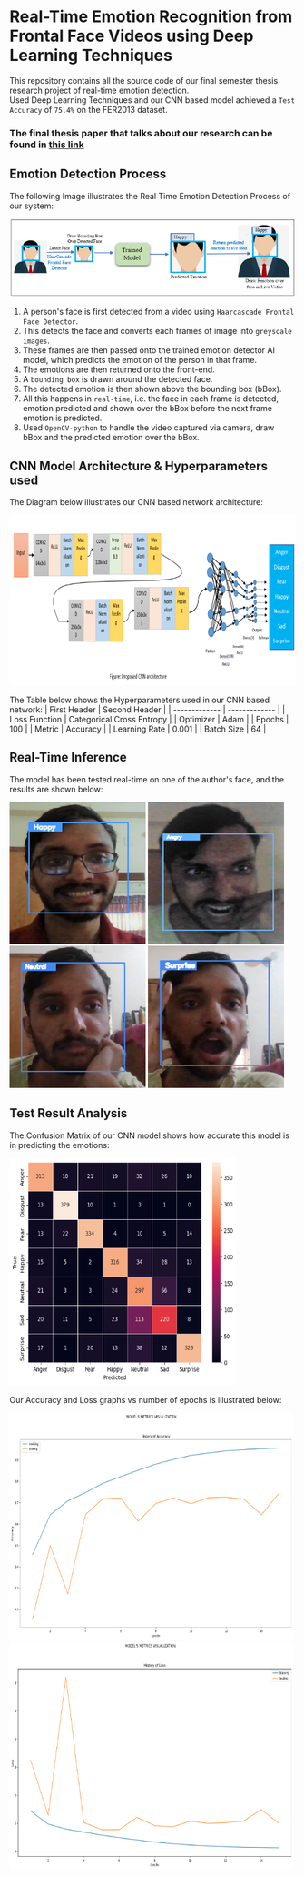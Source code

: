 # Real-Time Emotion Recognition from Frontal Face Videos using Deep Learning Techniques

This repository contains all the source code of our final semester thesis research project of real-time emotion detection. </br>
Used Deep Learning Techniques and our CNN based model achieved a `Test Accuracy` of `75.4%` on the FER2013 dataset.

### The final thesis paper that talks about our research can be found in [this link](https://drive.google.com/file/d/1-IyRQajMiPwk1ABdz2CgN1807POL7c0P/view?usp=sharing)

## Emotion Detection Process
<p align = "left">
  The following Image illustrates the Real Time Emotion Detection Process of our system: 
</p>
<p align="center">
  <img  src="https://github.com/Erfan-Mostafiz/CSE499B_EmotionAnalysis/blob/main/RealTime%20Design.png?raw=true">
</p>

1) A person's face is first detected from a video using `Haarcascade Frontal Face Detector`. 
2) This detects the face and converts each frames of image into `greyscale images`. 
3) These frames are then passed onto the trained emotion detector AI model, which predicts the emotion of the person in that frame.
4) The emotions are then returned onto the front-end.
5) A `bounding box` is drawn around the detected face.
6) The detected emotion is then shown above the bounding box (bBox).
7) All this happens in `real-time`, i.e. the face in each frame is detected, emotion predicted and shown over the bBox before the next frame emotion is predicted.
8) Used `OpenCV-python` to handle the video captured via camera, draw bBox and the predicted emotion over the bBox.

## CNN Model Architecture & Hyperparameters used
The Diagram below illustrates our CNN based network architecture:
<p align="center">
  <img src="https://github.com/Erfan-Mostafiz/CSE499B_EmotionAnalysis/blob/main/Realtime%20Detection%20CNN%20based%20Network/CNN%20Architecture.png" width="1000" height ="300" />
  
The Table below shows the Hyperparameters used in our CNN based network:
| First Header  | Second Header |
| ------------- | ------------- |
| Loss Function  | Categorical Cross Entropy  |
| Optimizer | Adam  |
| Epochs  | 100  |
| Metric  | Accuracy  |
| Learning Rate  | 0.001  |
| Batch Size  | 64  |

## Real-Time Inference 
<p align = "left">
  The model has been tested real-time on one of the author's face, and the results are shown below: 
</p>
<p float="center">
  <img src="https://github.com/Erfan-Mostafiz/CSE499B_EmotionAnalysis/blob/main/Inference_Real%20Time/One%20Author's%20Real%20Time%20Emotion/Happy.png?raw=true" width="240" height ="250" />
  <img src="https://github.com/Erfan-Mostafiz/CSE499B_EmotionAnalysis/blob/main/Inference_Real%20Time/One%20Author's%20Real%20Time%20Emotion/Angry.png?raw=true" width="240" height ="250" /> 
  <img src="https://github.com/Erfan-Mostafiz/CSE499B_EmotionAnalysis/blob/main/Inference_Real%20Time/One%20Author's%20Real%20Time%20Emotion/Neutral.png?raw=true" width="240" height ="250" />
  <img src="https://github.com/Erfan-Mostafiz/CSE499B_EmotionAnalysis/blob/main/Inference_Real%20Time/One%20Author's%20Real%20Time%20Emotion/Surprise.png?raw=true" width="240" height ="250" />
</p>


## Test Result Analysis
The Confusion Matrix of our CNN model shows how accurate this model is in predicting the emotions:
<p align="left">
  <img src="https://github.com/Erfan-Mostafiz/CSE499B_EmotionAnalysis/blob/main/Test%20Result/Confusion%20Matrix%20CNN.png?raw=true" width="400" height ="400" />
</p>

Our Accuracy and Loss graphs vs number of epochs is illustrated below:
<p float="center">
  <img src="https://github.com/Erfan-Mostafiz/CSE499B_EmotionAnalysis/blob/main/Test%20Result/Accuracy%20Graph.png?raw=true" width="500" height ="400" />
  <img src="https://github.com/Erfan-Mostafiz/CSE499B_EmotionAnalysis/blob/main/Test%20Result/Loss%20Graph.png?raw=true" width="500" height ="400" />
</p>
